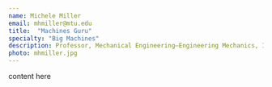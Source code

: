 ```yaml
---
name: Michele Miller
email: mhmiller@mtu.edu
title:  "Machines Guru"
specialty: "Big Machines"
description: Professor, Mechanical Engineering–Engineering Mechanics, Innovative Global Solutions Enterprise Co-Advisor, Peace Corps Master's, International Coordinator, Engineering Education Innovation Research Group Director
photo: mhmiller.jpg
---
```

content here
